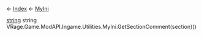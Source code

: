 ← [Index](Api-Index) ← [MyIni](VRage.Game.ModAPI.Ingame.Utilities.MyIni)

[string](System.String) string VRage.Game.ModAPI.Ingame.Utilities.MyIni.GetSectionComment(section)()